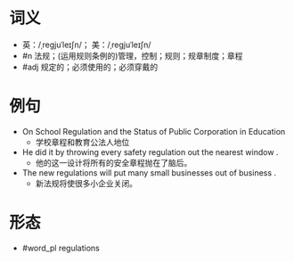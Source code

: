 # 词义
- 英：/ˌreɡjuˈleɪʃn/； 美：/ˌreɡjuˈleɪʃn/
- #n 法规；(运用规则条例的)管理，控制；规则；规章制度；章程
- #adj 规定的；必须使用的；必须穿戴的
# 例句
- On School Regulation and the Status of Public Corporation in Education
	- 学校章程和教育公法人地位
- He did it by throwing every safety regulation out the nearest window .
	- 他的这一设计将所有的安全章程抛在了脑后。
- The new regulations will put many small businesses out of business .
	- 新法规将使很多小企业关闭。
# 形态
- #word_pl regulations
